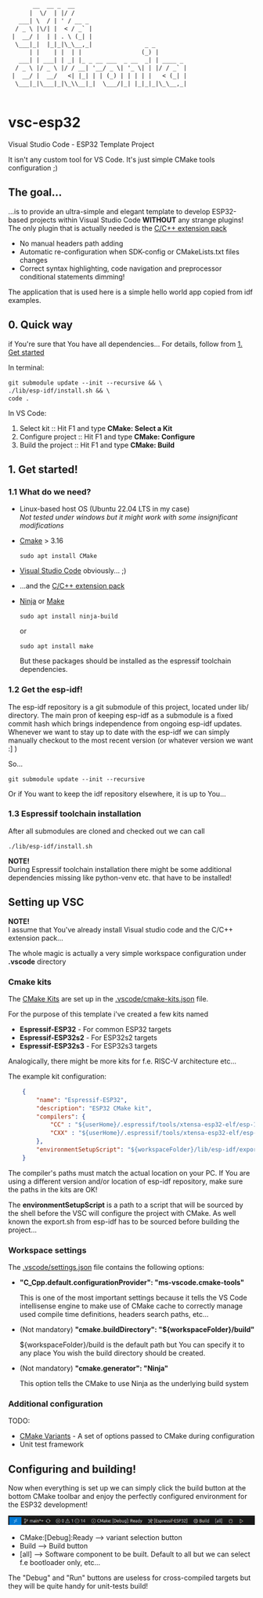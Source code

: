 ```
       __  __ _  __                                
      |  \/  | |/ /                                
   ___| \  / | ' / __ _                            
  / _ \ |\/| |  < / _` |                           
 |  __/ |  | | . \ (_| |                           
  \___|_|  |_|_|\_\__,_|               _ _         
      | |    | |  | |                 (_) |        
   ___| | ___| | _| |_ _ __ ___  _ __  _| | ____ _ 
  / _ \ |/ _ \ |/ / __| '__/ _ \| '_ \| | |/ / _` |
 |  __/ |  __/   <| |_| | | (_) | | | | |   < (_| |
  \___|_|\___|_|\_\\__|_|  \___/|_| |_|_|_|\_\__,_|
                                                   
```
# vsc-esp32
Visual Studio Code - ESP32 Template Project

It isn't any custom tool for VS Code. It's just simple CMake tools configuration ;)

## The goal...
...is to provide an ultra-simple and elegant template to develop ESP32-based projects within Visual Studio Code **WITHOUT** any strange plugins!  
The only plugin that is actually needed is the [C/C++ extension pack](https://marketplace.visualstudio.com/items?itemName=ms-vscode.cpptools-extension-pack)

* No manual headers path adding
* Automatic re-configuration when SDK-config or CMakeLists.txt files changes
* Correct syntax highlighting, code navigation and preprocessor conditional statements dimming!

The application that is used here is a simple hello world app copied from idf examples.

## 0. Quick way
if You're sure that You have all dependencies... For details, follow from [1. Get started](#1-Get-started)  

In terminal:
```
git submodule update --init --recursive && \
./lib/esp-idf/install.sh && \
code .
```
In VS Code:

1. Select kit :: Hit F1 and type **CMake: Select a Kit**
2. Configure project :: Hit F1 and type **CMake: Configure**
3. Build the project :: Hit F1 and type **CMake: Build**


## 1. Get started!

### 1.1 What do we need?

* Linux-based host OS (Ubuntu 22.04 LTS in my case)  
    *Not tested under windows but it might work with some insignificant modifications*
* [Cmake](https://cmake.org/) > 3.16
    ```
    sudo apt install CMake
    ```
* [Visual Studio Code](https://code.visualstudio.com/) obviously... ;)  
* ...and the [C/C++ extension pack](https://marketplace.visualstudio.com/items?itemName=ms-vscode.cpptools-extension-pack)
* [Ninja](https://ninja-build.org/) or [Make](https://www.gnu.org/software/make/)
    ```
    sudo apt install ninja-build
    ```
    or
    ```
    sudo apt install make
    ```

    But these packages should be installed as the espressif toolchain dependencies. 

### 1.2 Get the esp-idf!

The esp-idf repository is a git submodule of this project, located under lib/ directory. The main pron of keeping esp-idf as a submodule is a fixed commit hash which brings independence from ongoing esp-idf updates. Whenever we want to stay up to date with the esp-idf we can simply manually checkout to the most recent version (or whatever version we want :] )

So...
```
git submodule update --init --recursive
```

Or if You want to keep the idf repository elsewhere, it is up to You...

### 1.3 Espressif toolchain installation
After all submodules are cloned and checked out we can call
```
./lib/esp-idf/install.sh
```

**NOTE!**  
During Espressif toolchain installation there might be some additional dependencies missing like python-venv etc. that have to be installed!

## Setting up VSC
**NOTE!**  
I assume that You've already install Visual studio code and the C/C++ extension pack...

The whole magic is actually a very simple workspace configuration under **.vscode** directory

### Cmake kits

The [CMake Kits](https://vector-of-bool.github.io/docs/vscode-cmake-tools/kits.html) are set up in the [.vscode/cmake-kits.json](.vscode/cmake-kits.json) file.

For the purpose of this template i've created a few kits named
* **Espressif-ESP32** - For common ESP32 targets
* **Espressif-ESP32s2** - For ESP32s2 targets
* **Espressif-ESP32s3** - For ESP32s3 targets

Analogically, there might be more kits for f.e. RISC-V architecture etc...

The example kit configuration:

```json
    {
        "name": "Espressif-ESP32",
        "description": "ESP32 CMake kit",
        "compilers": {
            "CC" : "${userHome}/.espressif/tools/xtensa-esp32-elf/esp-12.2.0_20230208/xtensa-esp32-elf/bin/xtensa-esp32-elf-gcc",
            "CXX" : "${userHome}/.espressif/tools/xtensa-esp32-elf/esp-12.2.0_20230208/xtensa-esp32-elf/bin/xtensa-esp32-elf-g++"
        },
        "environmentSetupScript": "${workspaceFolder}/lib/esp-idf/export.sh"
    }
```

The compiler's paths must match the actual location on your PC. If You are using a different version and/or location of esp-idf repository, make sure the paths in the kits are OK!

The **environmentSetupScript** is a path to a script that will be sourced by the shell before the VSC will configure the project with CMake. As well known the export.sh from esp-idf has to be sourced before building the project...

### Workspace settings

The [.vscode/settings.json](.vscode/settings.json) file contains the following options:

* **"C_Cpp.default.configurationProvider": "ms-vscode.cmake-tools"**

    This is one of the most important settings because it tells the VS Code intellisense engine to make use of CMake cache to correctly manage used compile time definitions, headers search paths, etc...

* (Not mandatory) **"cmake.buildDirectory": "${workspaceFolder}/build"**

    ${workspaceFolder}/build is the default path but You can specify it to any place You wish the build directory should be created.

* (Not mandatory) **"cmake.generator": "Ninja"**

    This option tells the CMake to use Ninja as the underlying build system

### Additional configuration

TODO:
* [CMake Variants](https://vector-of-bool.github.io/docs/vscode-cmake-tools/variants.html) - A set of options passed to CMake during configuration  
* Unit test framework

## Configuring and building!

Now when everything is set up we can simply click the build button at the bottom CMake toolbar and enjoy the perfectly configured environment for the ESP32 development!

![CMake toolbar](./cmake_toolbar.png)

* CMake:[Debug]:Ready --> variant selection button
* Build --> Build button
* [all] --> Software component to be built. Default to all but we can select f.e bootloader only, etc...

The "Debug" and "Run" buttons are useless for cross-compiled targets but they will be quite handy for unit-tests build!